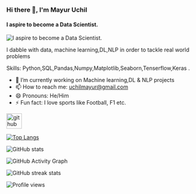 ### Hi there 👋, I'm Mayur Uchil
#### I aspire to become a Data Scientist.
![I aspire to become a Data Scientist.]([https://github.com/uchilmayur/uchilmayur/blob/main/Today%2C%2Bdata%2Bis%2Beverything.jpg])

I dabble with data, machine learning,DL,NLP in order to tackle real world problems

Skills: Python,SQL,Pandas,Numpy,Matplotlib,Seaborn,Tenserflow,Keras .

- 🔭 I’m currently working on Machine learning,DL & NLP projects 
- 📫 How to reach me: uchilmayur@gmail.com 
- 😄 Pronouns: He/Him 
- ⚡ Fun fact: I love sports like Football, F1 etc. 


[<img src='https://cdn.jsdelivr.net/npm/simple-icons@3.0.1/icons/github.svg' alt='github' height='40'>](https://github.com/uchilmayur)  

[![Top Langs](https://github-readme-stats.vercel.app/api/top-langs/?username=uchilmayur)](https://github.com/anuraghazra/github-readme-stats)

![GitHub stats](https://github-readme-stats.vercel.app/api?username=uchilmayur&show_icons=true)  

![GitHub Activity Graph](https://activity-graph.herokuapp.com/graph?username=uchilmayur)  

![GitHub streak stats](https://github-readme-streak-stats.herokuapp.com/?user=uchilmayur)  

![Profile views](https://gpvc.arturio.dev/uchilmayur)  
